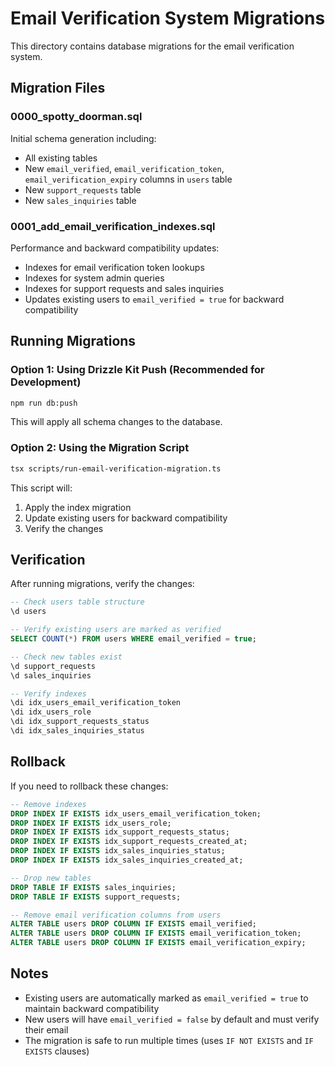 # Email Verification System Migrations

This directory contains database migrations for the email verification system.

## Migration Files

### 0000_spotty_doorman.sql

Initial schema generation including:

- All existing tables
- New `email_verified`, `email_verification_token`, `email_verification_expiry` columns in `users` table
- New `support_requests` table
- New `sales_inquiries` table

### 0001_add_email_verification_indexes.sql

Performance and backward compatibility updates:

- Indexes for email verification token lookups
- Indexes for system admin queries
- Indexes for support requests and sales inquiries
- Updates existing users to `email_verified = true` for backward compatibility

## Running Migrations

### Option 1: Using Drizzle Kit Push (Recommended for Development)

```bash
npm run db:push
```

This will apply all schema changes to the database.

### Option 2: Using the Migration Script

```bash
tsx scripts/run-email-verification-migration.ts
```

This script will:

1. Apply the index migration
2. Update existing users for backward compatibility
3. Verify the changes

## Verification

After running migrations, verify the changes:

```sql
-- Check users table structure
\d users

-- Verify existing users are marked as verified
SELECT COUNT(*) FROM users WHERE email_verified = true;

-- Check new tables exist
\d support_requests
\d sales_inquiries

-- Verify indexes
\di idx_users_email_verification_token
\di idx_users_role
\di idx_support_requests_status
\di idx_sales_inquiries_status
```

## Rollback

If you need to rollback these changes:

```sql
-- Remove indexes
DROP INDEX IF EXISTS idx_users_email_verification_token;
DROP INDEX IF EXISTS idx_users_role;
DROP INDEX IF EXISTS idx_support_requests_status;
DROP INDEX IF EXISTS idx_support_requests_created_at;
DROP INDEX IF EXISTS idx_sales_inquiries_status;
DROP INDEX IF EXISTS idx_sales_inquiries_created_at;

-- Drop new tables
DROP TABLE IF EXISTS sales_inquiries;
DROP TABLE IF EXISTS support_requests;

-- Remove email verification columns from users
ALTER TABLE users DROP COLUMN IF EXISTS email_verified;
ALTER TABLE users DROP COLUMN IF EXISTS email_verification_token;
ALTER TABLE users DROP COLUMN IF EXISTS email_verification_expiry;
```

## Notes

- Existing users are automatically marked as `email_verified = true` to maintain backward compatibility
- New users will have `email_verified = false` by default and must verify their email
- The migration is safe to run multiple times (uses `IF NOT EXISTS` and `IF EXISTS` clauses)
